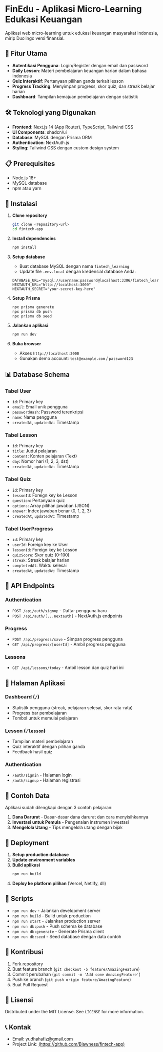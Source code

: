 # FinEdu - Aplikasi Micro-Learning Edukasi Keuangan

Aplikasi web micro-learning untuk edukasi keuangan masyarakat Indonesia, mirip Duolingo versi finansial.

## 🚀 Fitur Utama

- **Autentikasi Pengguna**: Login/Register dengan email dan password
- **Daily Lesson**: Materi pembelajaran keuangan harian dalam bahasa Indonesia
- **Quiz Interaktif**: Pertanyaan pilihan ganda terkait lesson
- **Progress Tracking**: Menyimpan progress, skor quiz, dan streak belajar harian
- **Dashboard**: Tampilan kemajuan pembelajaran dengan statistik

## 🛠️ Teknologi yang Digunakan

- **Frontend**: Next.js 14 (App Router), TypeScript, Tailwind CSS
- **UI Components**: shadcn/ui
- **Database**: MySQL dengan Prisma ORM
- **Authentication**: NextAuth.js
- **Styling**: Tailwind CSS dengan custom design system

## 📋 Prerequisites

- Node.js 18+ 
- MySQL database
- npm atau yarn

## 🚀 Instalasi

1. **Clone repository**
   ```bash
   git clone <repository-url>
   cd fintech-app
   ```

2. **Install dependencies**
   ```bash
   npm install
   ```

3. **Setup database**
   - Buat database MySQL dengan nama `fintech_learning`
   - Update file `.env.local` dengan kredensial database Anda:
   ```env
   DATABASE_URL="mysql://username:password@localhost:3306/fintech_learning"
   NEXTAUTH_URL="http://localhost:3000"
   NEXTAUTH_SECRET="your-secret-key-here"
   ```

4. **Setup Prisma**
   ```bash
   npx prisma generate
   npx prisma db push
   npx prisma db seed
   ```

5. **Jalankan aplikasi**
   ```bash
   npm run dev
   ```

6. **Buka browser**
   - Akses `http://localhost:3000`
   - Gunakan demo account: `test@example.com` / `password123`

## 📊 Database Schema

### Tabel User
- `id`: Primary key
- `email`: Email unik pengguna
- `passwordHash`: Password terenkripsi
- `name`: Nama pengguna
- `createdAt`, `updatedAt`: Timestamp

### Tabel Lesson
- `id`: Primary key
- `title`: Judul pelajaran
- `content`: Konten pelajaran (Text)
- `day`: Nomor hari (1, 2, 3, dst)
- `createdAt`, `updatedAt`: Timestamp

### Tabel Quiz
- `id`: Primary key
- `lessonId`: Foreign key ke Lesson
- `question`: Pertanyaan quiz
- `options`: Array pilihan jawaban (JSON)
- `answer`: Index jawaban benar (0, 1, 2, 3)
- `createdAt`, `updatedAt`: Timestamp

### Tabel UserProgress
- `id`: Primary key
- `userId`: Foreign key ke User
- `lessonId`: Foreign key ke Lesson
- `quizScore`: Skor quiz (0-100)
- `streak`: Streak belajar harian
- `completedAt`: Waktu selesai
- `createdAt`, `updatedAt`: Timestamp

## 🔌 API Endpoints

### Authentication
- `POST /api/auth/signup` - Daftar pengguna baru
- `POST /api/auth/[...nextauth]` - NextAuth.js endpoints

### Progress
- `POST /api/progress/save` - Simpan progress pengguna
- `GET /api/progress/[userId]` - Ambil progress pengguna

### Lessons
- `GET /api/lessons/today` - Ambil lesson dan quiz hari ini

## 📱 Halaman Aplikasi

### Dashboard (`/`)
- Statistik pengguna (streak, pelajaran selesai, skor rata-rata)
- Progress bar pembelajaran
- Tombol untuk memulai pelajaran

### Lesson (`/lesson`)
- Tampilan materi pembelajaran
- Quiz interaktif dengan pilihan ganda
- Feedback hasil quiz

### Authentication
- `/auth/signin` - Halaman login
- `/auth/signup` - Halaman registrasi

## 🎯 Contoh Data

Aplikasi sudah dilengkapi dengan 3 contoh pelajaran:

1. **Dana Darurat** - Dasar-dasar dana darurat dan cara menyisihkannya
2. **Investasi untuk Pemula** - Pengenalan instrumen investasi
3. **Mengelola Utang** - Tips mengelola utang dengan bijak

## 🚀 Deployment

1. **Setup production database**
2. **Update environment variables**
3. **Build aplikasi**
   ```bash
   npm run build
   ```
4. **Deploy ke platform pilihan** (Vercel, Netlify, dll)

## 📝 Scripts

- `npm run dev` - Jalankan development server
- `npm run build` - Build untuk production
- `npm run start` - Jalankan production server
- `npm run db:push` - Push schema ke database
- `npm run db:generate` - Generate Prisma client
- `npm run db:seed` - Seed database dengan data contoh

## 🤝 Kontribusi

1. Fork repository
2. Buat feature branch (`git checkout -b feature/AmazingFeature`)
3. Commit perubahan (`git commit -m 'Add some AmazingFeature'`)
4. Push ke branch (`git push origin feature/AmazingFeature`)
5. Buat Pull Request

## 📄 Lisensi

Distributed under the MIT License. See `LICENSE` for more information.

## 📞 Kontak

- Email: yudhahafiz@gmail.com
- Project Link: [(https://github.com/Blawness/fintech-app)](https://github.com/Blawness/fintech-app)
